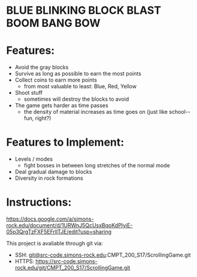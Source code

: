 # BLUE BLINKING BLOCK BLAST BOOM BANG BOW


# Features:
* Avoid the gray blocks
* Survive as long as possible to earn the most points
* Collect coins to earn more points
    - from most valuable to least: Blue, Red, Yellow
* Shoot stuff
    - sometimes will destroy the blocks to avoid
* The game gets harder as time passes
    - the density of material increases as time goes on (just like school--fun, right?)


# Features to Implement:
* Levels / modes
    - fight bosses in between long stretches of the normal mode
* Deal gradual damage to blocks
* Diversity in rock formations


# Instructions:

https://docs.google.com/a/simons-rock.edu/document/d/1URWnJ5QcUsxBqoKdPIyiE-05p3QrgTzFXF5EFrllTJE/edit?usp=sharing

This project is avaliable through git via:
- SSH: git@src-code.simons-rock.edu:CMPT_200_S17/ScrollingGame.git
- HTTPS: https://src-code.simons-rock.edu/git/CMPT_200_S17/ScrollingGame.git
